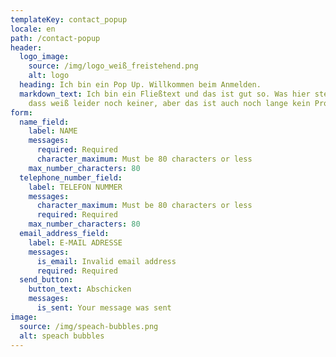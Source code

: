 ```yaml
---
templateKey: contact_popup
locale: en
path: /contact-popup
header:
  logo_image:
    source: /img/logo_weiß_freistehend.png
    alt: logo
  heading: Ich bin ein Pop Up. Willkommen beim Anmelden.
  markdown_text: Ich bin ein Fließtext und das ist gut so. Was hier stehen soll,
    dass weiß leider noch keiner, aber das ist auch noch lange kein Problem.
form:
  name_field:
    label: NAME
    messages:
      required: Required
      character_maximum: Must be 80 characters or less
    max_number_characters: 80
  telephone_number_field:
    label: TELEFON NUMMER
    messages:
      character_maximum: Must be 80 characters or less
      required: Required
    max_number_characters: 80
  email_address_field:
    label: E-MAIL ADRESSE
    messages:
      is_email: Invalid email address
      required: Required
  send_button:
    button_text: Abschicken
    messages:
      is_sent: Your message was sent
image:
  source: /img/speach-bubbles.png
  alt: speach bubbles
---
```

